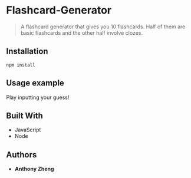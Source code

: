 # Flashcard-Generator

> A flashcard generator that gives you 10 flashcards. Half of them are basic flashcards and the other half involve clozes.

## Installation

```
npm install
```

## Usage example

Play inputting your guess!

## Built With

* JavaScript
* Node


## Authors

* **Anthony Zheng** 


